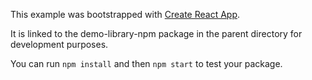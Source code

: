 This example was bootstrapped with [Create React App](https://github.com/facebook/create-react-app).

It is linked to the demo-library-npm package in the parent directory for development purposes.

You can run `npm install` and then `npm start` to test your package.
